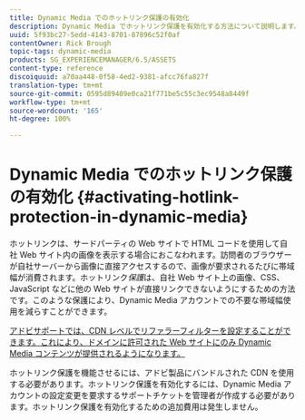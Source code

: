 ```yaml
---
title: Dynamic Media でのホットリンク保護の有効化
description: Dynamic Media でホットリンク保護を有効化する方法について説明します。
uuid: 5f93bc27-5edd-4143-8701-87896c52f0af
contentOwner: Rick Brough
topic-tags: dynamic-media
products: SG_EXPERIENCEMANAGER/6.5/ASSETS
content-type: reference
discoiquuid: a70aa448-0f58-4ed2-9381-afcc76fa827f
translation-type: tm+mt
source-git-commit: 0595d89409e0ca21f771be5c55c3ec9548a8449f
workflow-type: tm+mt
source-wordcount: '165'
ht-degree: 100%

---
```



# Dynamic Media でのホットリンク保護の有効化 {#activating-hotlink-protection-in-dynamic-media}

ホットリンクは、サードパーティの Web サイトで HTML コードを使用して自社 Web サイト内の画像を表示する場合におこなわれます。訪問者のブラウザーが自社サーバーから画像に直接アクセスするので、画像が要求されるたびに帯域幅が消費されます。ホットリンク&#x200B;*保護*&#x200B;は、自社 Web サイト上の画像、CSS、JavaScript などに他の Web サイトが直接リンクできないようにするための方法です。このような保護により、Dynamic Media アカウントでの不要な帯域幅使用を減らすことができます。

[アドビサポートでは、CDN レベルでリファラーフィルターを設定することができます。これにより、ドメインに許可された Web サイトにのみ Dynamic Media コンテンツが提供されるようになります。](https://helpx.adobe.com/jp/support.html)

ホットリンク保護を機能させるには、アドビ製品にバンドルされた CDN を使用する必要があります。ホットリンク保護を有効化するには、Dynamic Media アカウントの設定変更を要求するサポートチケットを管理者が作成する必要があります。ホットリンク保護を有効化するための追加費用は発生しません。
